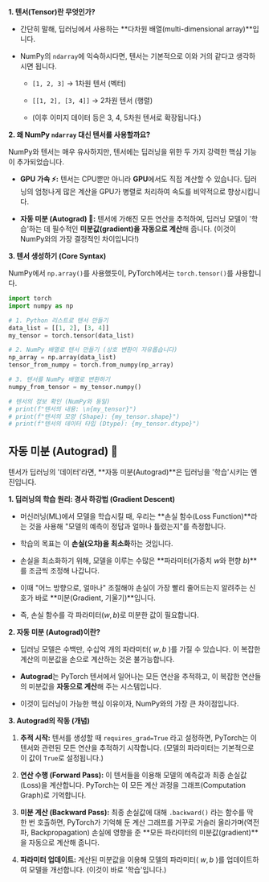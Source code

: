 **1. 텐서(Tensor)란 무엇인가?**

- 간단히 말해, 딥러닝에서 사용하는 **다차원 배열(multi-dimensional array)**입니다.
    
- NumPy의 `ndarray`에 익숙하시다면, 텐서는 기본적으로 이와 거의 같다고 생각하시면 됩니다.
    
    - `[1, 2, 3]` → 1차원 텐서 (벡터)
        
    - `[[1, 2], [3, 4]]` → 2차원 텐서 (행렬)
        
    - (이후 이미지 데이터 등은 3, 4, 5차원 텐서로 확장됩니다.)

**2. 왜 NumPy `ndarray` 대신 텐서를 사용할까요?**

NumPy와 텐서는 매우 유사하지만, 텐서에는 딥러닝을 위한 두 가지 강력한 핵심 기능이 추가되었습니다.

- **GPU 가속 ⚡:** 텐서는 CPU뿐만 아니라 **GPU**에서도 직접 계산할 수 있습니다. 딥러닝의 엄청나게 많은 계산을 GPU가 병렬로 처리하여 속도를 비약적으로 향상시킵니다.
    
- **자동 미분 (Autograd) 🧠:** 텐서에 가해진 모든 연산을 추적하여, 딥러닝 모델이 '학습'하는 데 필수적인 **미분값(gradient)을 자동으로 계산**해 줍니다. (이것이 NumPy와의 가장 결정적인 차이입니다!)
    

**3. 텐서 생성하기 (Core Syntax)**

NumPy에서 `np.array()`를 사용했듯이, PyTorch에서는 `torch.tensor()`를 사용합니다.

```python 
import torch
import numpy as np

# 1. Python 리스트로 텐서 만들기
data_list = [[1, 2], [3, 4]]
my_tensor = torch.tensor(data_list)

# 2. NumPy 배열로 텐서 만들기 (상호 변환이 자유롭습니다)
np_array = np.array(data_list)
tensor_from_numpy = torch.from_numpy(np_array)

# 3. 텐서를 NumPy 배열로 변환하기
numpy_from_tensor = my_tensor.numpy()

# 텐서의 정보 확인 (NumPy와 동일)
# print(f"텐서의 내용: \n{my_tensor}")
# print(f"텐서의 모양 (Shape): {my_tensor.shape}")
# print(f"텐서의 데이터 타입 (Dtype): {my_tensor.dtype}")
```

## 자동 미분 (Autograd) 🧠

텐서가 딥러닝의 '데이터'라면, **자동 미분(Autograd)**은 딥러닝을 '학습'시키는 엔진입니다.

**1. 딥러닝의 학습 원리: 경사 하강법 (Gradient Descent)**

- 머신러닝(ML)에서 모델을 학습시킬 때, 우리는 **손실 함수(Loss Function)**라는 것을 사용해 "모델의 예측이 정답과 얼마나 틀렸는지"를 측정합니다.
    
- 학습의 목표는 이 **손실(오차)을 최소화**하는 것입니다.
    
- 손실을 최소화하기 위해, 모델을 이루는 수많은 **파라미터(가중치 $w$와 편향 $b$)**를 조금씩 조정해 나갑니다.
    
- 이때 "어느 방향으로, 얼마나" 조절해야 손실이 가장 빨리 줄어드는지 알려주는 신호가 바로 **미분(Gradient, 기울기)**입니다.
    
- 즉, $\text{손실 함수를 각 파라미터}(w, b)\text{로 미분}$한 값이 필요합니다.
    

**2. 자동 미분 (Autograd)이란?**

- 딥러닝 모델은 수백만, 수십억 개의 파라미터( $w, b$ )를 가질 수 있습니다. 이 복잡한 계산의 미분값을 손으로 계산하는 것은 불가능합니다.
    
- **Autograd**는 PyTorch 텐서에서 일어나는 모든 연산을 추적하고, 이 복잡한 연산들의 미분값을 **자동으로 계산**해 주는 시스템입니다.
    
- 이것이 딥러닝이 가능한 핵심 이유이자, NumPy와의 가장 큰 차이점입니다.
    

**3. Autograd의 작동 (개념)**

1. **추적 시작:** 텐서를 생성할 때 `requires_grad=True` 라고 설정하면, PyTorch는 이 텐서와 관련된 모든 연산을 추적하기 시작합니다. (모델의 파라미터는 기본적으로 이 값이 `True`로 설정됩니다.)
    
2. **연산 수행 (Forward Pass):** 이 텐서들을 이용해 모델의 예측값과 최종 손실값(Loss)을 계산합니다. PyTorch는 이 모든 계산 과정을 그래프(Computation Graph)로 기억합니다.
    
3. **미분 계산 (Backward Pass):** 최종 손실값에 대해 `.backward()` 라는 함수를 딱 한 번 호출하면, PyTorch가 기억해 둔 계산 그래프를 거꾸로 거슬러 올라가며(역전파, Backpropagation) 손실에 영향을 준 **모든 파라미터의 미분값(gradient)**을 자동으로 계산해 줍니다.
    
4. **파라미터 업데이트:** 계산된 미분값을 이용해 모델의 파라미터( $w, b$ )를 업데이트하여 모델을 개선합니다. (이것이 바로 '학습'입니다.)